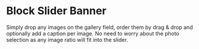 # Block Slider Banner

Simply drop any images on the gallery field, order them by drag & drop and optionally add a caption per image. No need to worry about the photo selection as any image ratio will fit into the slider.
